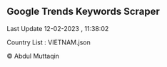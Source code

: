 

## Google Trends Keywords Scraper 
 
Last Update 12-02-2023 , 11:38:02

Country List :
VIETNAM.json



© Abdul Muttaqin 
